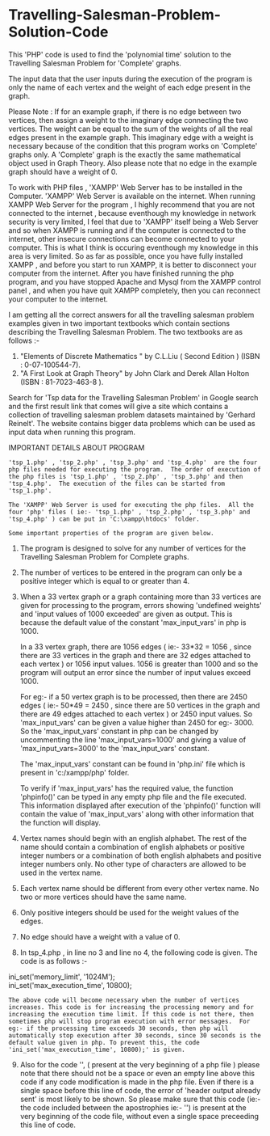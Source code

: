 # Travelling-Salesman-Problem-Solution-Code
This 'PHP' code is used to find the 'polynomial time' solution to the Travelling Salesman Problem for 'Complete' graphs.

The input data that the user inputs during the execution of the program is only the name of each vertex and the weight of each edge present in the graph.

Please Note : If for an example graph, if there is no edge between two vertices, then assign a weight to the imaginary edge connecting the two vertices. The weight can be equal to the sum of the weights of all the real edges present in the example  graph. This imaginary edge with a weight is necessary because of the condition that this program works on 'Complete' graphs only.  A 'Complete' graph is the exactly the same mathematical object used in Graph Theory. Also please note that no edge in the example graph should have a weight of 0.

To work with PHP files , 'XAMPP' Web Server has to be installed in the Computer. 'XAMPP' Web Server is available on the internet.  When running XAMPP Web Server for the program , I highly recommend that you are not connected to the internet , because eventhough my knowledge in network security is very limited, I feel that due to 'XAMPP' itself being a Web Server and so when XAMPP is running and if the computer is connected to the internet, other insecure connections can become connected to your computer. This is what I think is occuring eventhough my knowledge in this area is very limited. So as far as possible, once you have fully installed XAMPP , and before you start to run XAMPP, it is better to disconnect your computer from the internet. After you have finished running the php program, and you have stopped Apache and Mysql from the XAMPP control panel , and when you have quit XAMPP completely, then you can reconnect your computer to the internet.

I am getting all the correct answers for all the travelling salesman problem examples given in two important textbooks which contain sections describing the Travelling Salesman Problem. The two textbooks are as follows :-
1) "Elements of Discrete Mathematics " by C.L.Liu ( Second Edition ) (ISBN : 0-07-100544-7).
2) "A First Look at Graph Theory" by John Clark and Derek Allan Holton (ISBN : 81-7023-463-8 ).

Search for 'Tsp data for the Travelling Salesman Problem' in Google search and the first result link that comes will give a site which contains a collection of travelling salesman problem datasets maintained by 'Gerhard Reinelt'. The website contains bigger data problems which can be used as input data when running this program.



IMPORTANT DETAILS ABOUT PROGRAM


	'tsp_1.php' , 'tsp_2.php' , 'tsp_3.php' and 'tsp_4.php'  are the four php files needed for executing the program.  The order of execution of the php files is 'tsp_1.php' , 'tsp_2.php' , 'tsp_3.php' and then 'tsp_4.php'.  The execution of the files can be started from 'tsp_1.php'.

	The 'XAMPP' Web Server is used for executing the php files.  All the four 'php' files ( ie:- 'tsp_1.php' , 'tsp_2.php' , 'tsp_3.php' and 'tsp_4.php' ) can be put in 'C:\xampp\htdocs' folder. 
		
	Some important properties of the program are given below.

1) The program is designed to solve for any number of vertices for the Travelling Salesman Problem for Complete graphs.

2) The number of vertices to be entered in the program can only be a positive integer which is equal to or greater than 4.

3) When a 33 vertex graph or a graph containing more than 33 vertices are given for processing to the program, errors showing 'undefined weights' and 'input values of 1000 exceeded' are given as output. This is because the default value of the constant 'max_input_vars' in php is 1000.
 
	In a 33 vertex graph, there are 1056 edges ( ie:- 33*32 = 1056 , since there are 33 vertices in the graph and there are 32 edges attached to each vertex ) or 1056 input values. 1056 is greater than 1000 and so the program will output an error since the number of input values exceed 1000.

	For eg:- if a 50 vertex graph is to be processed, then there are 2450 edges  ( ie:- 50*49 = 2450 , since there are 50 vertices in the graph and there are 49 edges attached to each vertex ) or 2450 input values. So 'max_input_vars' can be given a value higher than 2450 for eg:- 3000.  So the 'max_input_vars' constant in php can be changed by uncommenting the line 'max_input_vars=1000' and giving a value of 'max_input_vars=3000' to the 'max_input_vars' constant.  

	The 'max_input_vars' constant can be found in 'php.ini' file which is present in 'c:/xampp/php' folder.

	To verify if 'max_input_vars' has the required value, the function 'phpinfo()' can be typed in any empty php file and the file executed. This information displayed after execution of the 'phpinfo()' function will contain the value of 'max_input_vars' along with other information that the function will display.

4) Vertex names should begin with an english alphabet. The rest of the name should contain a combination of english alphabets or positive integer numbers or a combination of both english alphabets and positive integer numbers only. No other type of characters are allowed to be used in the vertex name.

5) Each vertex name should be different from every other vertex name. No two or more vertices should have the same name.

6) Only positive integers should be used for the weight values of the edges.

7) No edge should have a weight with a value of 0.

8) In tsp_4.php , in line no 3 and line no 4, the following code is given. The code is as follows :-

ini_set('memory_limit', '1024M');     
ini_set('max_execution_time', 10800);

	The above code will become necessary when the number of vertices increases. This code is for increasing the processing memory and for increasing the execution time limit. If this code is not there, then sometimes php will stop program execution with error messages.  For eg:- if the processing time exceeds 30 seconds, then php will automatically stop execution after 30 seconds, since 30 seconds is the default value given in php. To prevent this, the code 'ini_set('max_execution_time', 10800);' is given.

9) Also for the code '<?php session_start(); ?>', ( present at the very beginning of a php file ) please note that there should not be a space or even an empty line above this code if any code modification is made in the php file. Even if there is a single space before this line of code, the error of 'header output already sent' is most likely to be shown. So please make sure that this code (ie:- the code included between the apostrophies ie:- '<?php session_start(); ?>') is present at the very beginning of the code file, without even a single space preceeding this line of code.

